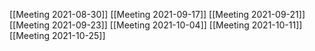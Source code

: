 [[Meeting 2021-08-30]]
[[Meeting 2021-09-17]]
[[Meeting 2021-09-21]]
[[Meeting 2021-09-23]]
[[Meeting 2021-10-04]]
[[Meeting 2021-10-11]]
[[Meeting 2021-10-25]]
